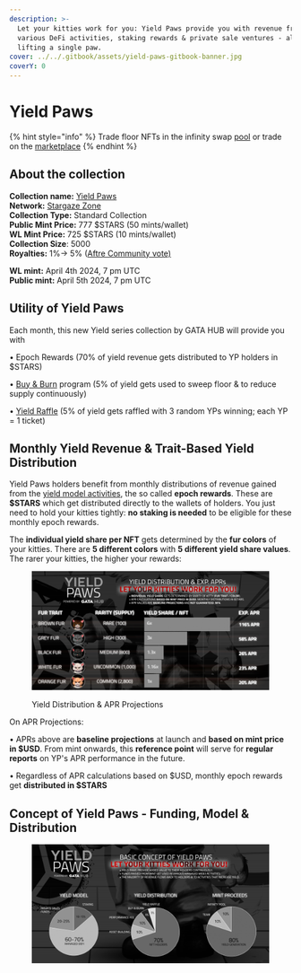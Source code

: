 ```yaml
---
description: >-
  Let your kitties work for you: Yield Paws provide you with revenue from
  various DeFi activities, staking rewards & private sale ventures - all without
  lifting a single paw.
cover: ../../.gitbook/assets/yield-paws-gitbook-banner.jpg
coverY: 0
---
```


# Yield Paws

{% hint style="info" %}
Trade floor NFTs in the infinity swap [pool](https://www.stargaze.zone/infinity-swap/pool/stars1qcesxkn4jcfg2fyffwqhpv02ufrg0szsae6ztzn6jjvgclpgsfws7h4vee/overview) or trade on the [marketplace](https://www.stargaze.zone/m/yieldpaws/tokens)
{% endhint %}

## About the collection

**Collection name:** [Yield Paws](https://www.stargaze.zone/l/yieldpaws) \
**Network:** [Stargaze Zone](https://www.stargaze.zone/l/yieldpaws)\
**Collection Type:** Standard Collection \
**Public Mint Price:** 777 $STARS (50 mints/wallet)\
**WL Mint Price:** 725 $STARS (10 mints/wallet)\
**Collection Size**: 5000\
**Royalties:** 1%-> 5% ([Aftre Community vote)](https://discord.com/channels/934972959913820160/1096152222238261328/1391763836574629982)&#x20;

**WL mint:** April 4th 2024, 7 pm UTC\
**Public mint:** April 5th 2024, 7 pm UTC

## Utility of Yield Paws

Each month, this new Yield series collection by GATA HUB will provide you with&#x20;

• Epoch Rewards (70% of yield revenue gets distributed to YP holders in $STARS)

• [Buy & Burn](yield-paws-faqs.md#what-is-the-buy-and-burn-program-and-how-does-it-work) program (5% of yield gets used to sweep floor & to reduce supply continuously)&#x20;

• [Yield Raffle](yield-paws-faqs.md#what-is-the-yield-raffle-and-how-does-it-work) (5% of yield gets raffled with 3 random YPs winning; each YP = 1 ticket)

## Monthly Yield Revenue & Trait-Based Yield Distribution&#x20;

Yield Paws holders benefit from monthly distributions of revenue gained from the [yield model activities](./#concept-of-yield-paws-funding-model-and-distribution), the so called **epoch rewards**. These are **$STARS** which get distributed directly to the wallets of holders. You just need to hold your kitties tightly: **no staking is needed** to be eligible for these monthly epoch rewards.

The **individual yield share per NFT** gets determined by the **fur colors** of your kitties. There are **5 different colors** with **5 different yield share values**. The rarer your kitties, the higher your rewards:&#x20;

<figure><img src="../../.gitbook/assets/gata-yp-apr-overview.jpg" alt=""><figcaption><p>Yield Distribution &#x26; APR Projections</p></figcaption></figure>

On APR Projections:

• APRs above are **baseline projections** at launch and **based on mint price in $USD**. From mint onwards, this **reference point** will serve for **regular reports** on YP's APR performance in the future.

• Regardless of APR calculations based on $USD, monthly epoch rewards get **distributed in $STARS**

## Concept of Yield Paws - Funding, Model & Distribution

<figure><img src="../../.gitbook/assets/gata-yp-concept-figures.jpg" alt=""><figcaption></figcaption></figure>
